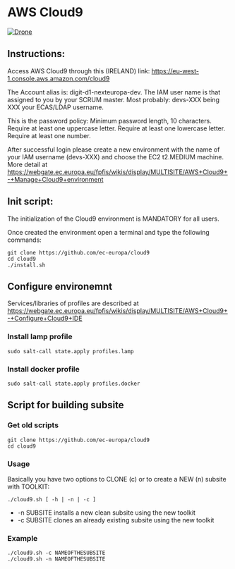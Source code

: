 # AWS Cloud9

[![Drone](https://drone.fpfis.eu/api/badges/ec-europa/cloud9/status.svg?branch=test)](https://drone.fpfis.eu/ec-europa/cloud9)

## Instructions:

Access AWS Cloud9 through this (IRELAND) link: <https://eu-west-1.console.aws.amazon.com/cloud9>

The Account alias is: digit-d1-nexteuropa-dev. The IAM user name is that assigned to you by your SCRUM master. Most probably: devs-XXX being XXX your ECAS/LDAP username.

This is the password policy: Minimum password length, 10 characters.
Require at least one uppercase letter. Require at least one lowercase letter. Require at least one number.

After successful login please create a new environment with the name of your IAM username (devs-XXX) and choose the EC2 t2.MEDIUM machine. More detail at <https://webgate.ec.europa.eu/fpfis/wikis/display/MULTISITE/AWS+Cloud9+-+Manage+Cloud9+environment>  

## Init script:

The initialization of the Cloud9 environment is MANDATORY for all users.

Once created the environment open a terminal and type the following commands:

```
git clone https://github.com/ec-europa/cloud9
cd cloud9
./install.sh
```


## Configure environemnt

Services/libraries of profiles are described at  <https://webgate.ec.europa.eu/fpfis/wikis/display/MULTISITE/AWS+Cloud9+-+Configure+Cloud9+IDE>

### Install lamp profile

```
sudo salt-call state.apply profiles.lamp
```

### Install docker profile
```
sudo salt-call state.apply profiles.docker
```

## Script for building subsite

### Get old scripts
```
git clone https://github.com/ec-europa/cloud9
cd cloud9
```

### Usage
Basically you have two options to CLONE (c) or to create a NEW (n) subsite with TOOLKIT:
```
./cloud9.sh [ -h | -n | -c ]
 ```

* -n SUBSITE 	installs a new clean subsite using the new toolkit
* -c SUBSITE 	clones an already existing subsite using the new toolkit

### Example

```
./cloud9.sh -c NAMEOFTHESUBSITE
./cloud9.sh -n NAMEOFTHESUBSITE
```
